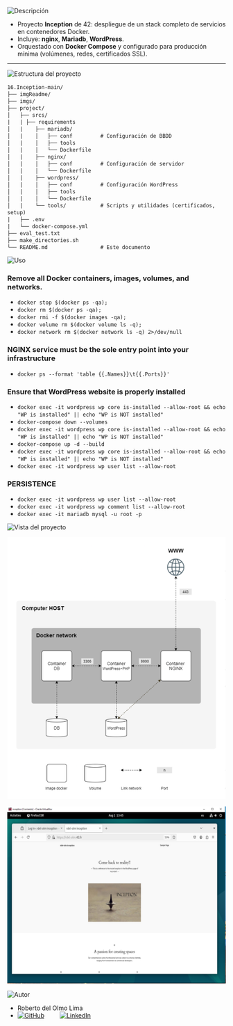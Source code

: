 ![Descripción](https://img.shields.io/badge/Descripción-blue?style=for-the-badge)

- Proyecto **Inception** de 42: despliegue de un stack completo de servicios en contenedores Docker.  
- Incluye: **nginx**, **Mariadb**, **WordPress**.  
- Orquestado con **Docker Compose** y configurado para producción mínima (volúmenes, redes, certificados SSL).

---

![Estructura del proyecto](https://img.shields.io/badge/Estructura-orange?style=for-the-badge)

```text
16.Inception-main/
├── imgReadme/
├── imgs/
├── project/
│   ├── srcs/
|   | ├── requirements
│   |    ├── mariadb/
│   |    │   ├── conf         # Configuración de BBDD
│   |    │   ├── tools           
│   |    │   └── Dockerfile
│   |    ├── nginx/
│   |    │   ├── conf         # Configuración de servidor
│   |    │   └── Dockerfile
│   |    ├── wordpress/
│   |    │   ├── conf         # Configuración WordPress
│   |    │   ├── tools           
│   |    │   └── Dockerfile
│   |    └── tools/           # Scripts y utilidades (certificados, setup)
|   ├── .env
|   └── docker-compose.yml
├── eval_test.txt
├── make_directories.sh
└── README.md                 # Este documento
```

![Uso](https://img.shields.io/badge/Uso-blue?style=for-the-badge)
### Remove all Docker containers, images, volumes, and networks. 

  -  `docker stop $(docker ps -qa);`
  -  `docker rm $(docker ps -qa);`
  -  `docker rmi -f $(docker images -qa);`
  -  `docker volume rm $(docker volume ls -q);`
  -  `docker network rm $(docker network ls -q) 2>/dev/null`

### NGINX service must be the sole entry point into your infrastructure

  -  `docker ps --format 'table {{.Names}}\t{{.Ports}}'`

### Ensure that WordPress website is properly installed

  -  `docker exec -it wordpress wp core is-installed --allow-root && echo "WP is installed" || echo "WP is NOT installed"`
  -  `docker-compose down --volumes`
  -  `docker exec -it wordpress wp core is-installed --allow-root && echo "WP is installed" || echo "WP is NOT installed"`
  -  `docker-compose up -d --build`
  -  `docker exec -it wordpress wp core is-installed --allow-root && echo "WP is installed" || echo "WP is NOT installed"`
  -  `docker exec -it wordpress wp user list --allow-root`

### PERSISTENCE

  -  `docker exec -it wordpress wp user list --allow-root`
  -  `docker exec -it wordpress wp comment list --allow-root`
  -  `docker exec -it mariadb mysql -u root -p`

![Vista del proyecto](https://img.shields.io/badge/Vista_del_proyecto-magenta?style=for-the-badge)

<p align="center">        
  <img src="imgReadme/img1.png" alt="Vista del proyecto" width="650"/>
</p>
<p align="center">        
  <img src="imgReadme/img2.png" alt="Vista del proyecto" width="650"/>
</p>

![Autor](https://img.shields.io/badge/Autor-red?style=for-the-badge)

- Roberto del Olmo Lima
- [![GitHub](https://img.shields.io/badge/GitHub-Profile-informational?style=for-the-badge&logo=github&logoColor=white&color=181717)](https://github.com/legrol)
 &nbsp;&nbsp;&nbsp;&nbsp;&nbsp;&nbsp;&nbsp;&nbsp;[![LinkedIn](https://img.shields.io/badge/LinkedIn-0077B5?style=for-the-badge&logo=linkedin&logoColor=white)](https://www.linkedin.com/in/roberto-del-olmo-731746245)

